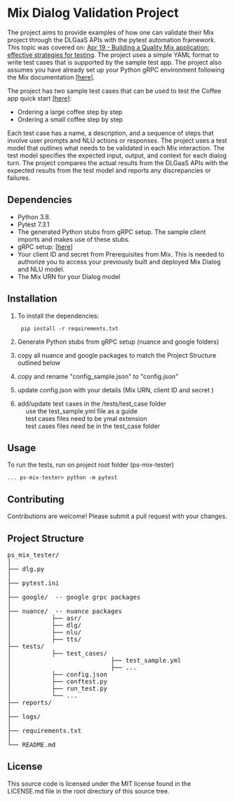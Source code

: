 # Mix Dialog Validation Project

The project aims to provide examples of how one can validate their Mix project through the DLGaaS APIs with the pytest automation framework. This topic was covered on: [Apr 19 - Building a Quality Mix application: effective strategies for testing](https://player.vimeo.com/video/875846864). The project uses a simple YAML format to write test cases that is supported by the sample test app. The project also assumes you have already set up your Python gRPC environment following the Mix documentation [[here](https://docs.nuance.com/mix/apis/dialog-grpc/v1/grpc-setup-dlg/)].

The project has two sample test cases that can be used to test the Coffee app quick start [[here]](https://docs.nuance.com/mix/get_started/quick_start/):

- Ordering a large coffee step by step
- Ordering a small coffee step by step

Each test case has a name, a description, and a sequence of steps that involve user prompts and NLU actions or responses. The project uses a test model that outlines what needs to be validated in each Mix interaction. The test model specifies the expected input, output, and context for each dialog turn. The project compares the actual results from the DLGaaS APIs with the expected results from the test model and reports any discrepancies or failures.


## Dependencies

- Python 3.8.
- Pytest 7.3.1
- The generated Python stubs from gRPC setup. The sample client imports and makes use of these stubs.
- gRPC setup: [[here](https://docs.nuance.com/mix/apis/dialog-grpc/v1/grpc-setup-dlg/)]
- Your client ID and secret from Prerequisites from Mix. This is needed to authorize you to access your previously built and deployed Mix Dialog and NLU model.
- The Mix URN for your Dialog model


## Installation

1. To install the dependencies:

        pip install -r requirements.txt

2. Generate Python stubs from gRPC setup (nuance and google folders)

3. copy all nuance and google packages to match the Project Structure outlined below

4. copy and rename "config_sample.json" to "config.json"

5. update config.json with your details (Mix URN, client ID and secret )

6. add/update test cases in the /tests/test_case folder <br>
&emsp; use the test_sample.yml file as a guide  <br>
&emsp; test cases files need to be ymal extension   <br>
&emsp; test cases files need be in the test_case folder  <br>


## Usage

To run the tests, run on project root folder (ps-mix-tester)

    ... ps-mix-tester> python -m pytest 


## Contributing

Contributions are welcome! Please submit a pull request with your changes.

## Project Structure

<pre>
ps_mix_tester/  
│  
├── dlg.py  
│  
├── pytest.ini  
│   
├── google/  -- google grpc packages  
│   
├── nuance/  -- nuance packages
│           ├── asr/    
│           ├── dlg/    
│           ├── nlu/    
│           ├── tts/  
├── tests/  
│           ├── test_cases/
│                           ├── test_sample.yml 
│                           ├── ...  
│           ├── config.json 
│           ├── conftest.py  
│           ├── run_test.py
│           └── ...  
├── reports/  
│ 
├── logs/  
│ 
├── requirements.txt  
│  
└── README.md  
</pre>
## License

This source code is licensed under the MIT license found in the LICENSE.md file in the root directory of this source tree.
